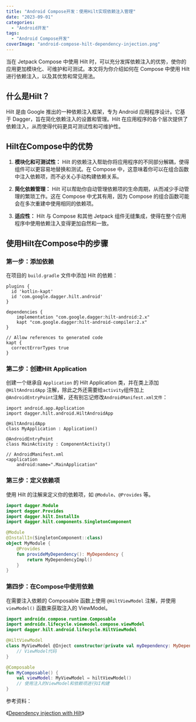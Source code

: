 ```yaml
---
title: "Android Compose开发：使用Hilt实现依赖注入管理"
date: "2023-09-01"
categories: 
  - "Android开发"
tags: 
  - "Android Compose开发"
coverImage: "android-compose-hilt-dependency-injection.png"
---
```


当在 Jetpack Compose 中使用 Hilt 时，可以充分发挥依赖注入的优势，使你的应用更加模块化、可维护和可测试。本文将为你介绍如何在 Compose 中使用 Hilt 进行依赖注入，以及其优势和常见用法。
## 什么是Hilt？

Hilt 是由 Google 推出的一种依赖注入框架，专为 Android 应用程序设计。它基于 Dagger，旨在简化依赖注入的设置和管理。Hilt 在应用程序的各个层次提供了依赖注入，从而使得代码更具可测试性和可维护性。
<!--more-->

## Hilt在Compose中的优势

1. **模块化和可测试性：** Hilt 的依赖注入帮助你将应用程序的不同部分解耦，使得组件可以更容易地替换和测试。在 Compose 中，这意味着你可以在组合函数中注入依赖项，而不必关心手动构建依赖关系。

3. **简化依赖管理：** Hilt 可以帮助你自动管理依赖项的生命周期，从而减少手动管理的繁琐工作。这在 Compose 中尤其有用，因为 Compose 的组合函数可能会在多次重建中使用相同的依赖项。

5. **适应性：** Hilt 与 Compose 和其他 Jetpack 组件无缝集成，使得在整个应用程序中使用依赖注入变得更加自然和一致。

## 使用Hilt在Compose中的步骤

### 第一步：添加依赖

在项目的 `build.gradle` 文件中添加 Hilt 的依赖：
```
plugins {
  id 'kotlin-kapt'
  id 'com.google.dagger.hilt.android'
}

dependencies {
    implementation "com.google.dagger:hilt-android:2.x"
    kapt "com.google.dagger:hilt-android-compiler:2.x"
}

// Allow references to generated code
kapt {
  correctErrorTypes true
}
```
### 第二步：创建Hilt Application

创建一个继承自 `Application` 的 Hilt Application 类，并在类上添加 `@HiltAndroidApp` 注解，除此之外还需要给`activity`组件加上`@AndroidEntryPoint`注解，还有别忘记修改`AndroidManifest.xml文件`：
```
import android.app.Application
import dagger.hilt.android.HiltAndroidApp

@HiltAndroidApp
class MyApplication : Application()

@AndroidEntryPoint
class MainActivity : ComponentActivity() 

// AndroidManifest.xml
<application
    android:name=".MainApplication"
```
### 第三步：定义依赖项

使用 Hilt 的注解来定义你的依赖项，如 `@Module`、`@Provides` 等。
```kotlin
import dagger.Module
import dagger.Provides
import dagger.hilt.InstallIn
import dagger.hilt.components.SingletonComponent

@Module
@InstallIn(SingletonComponent::class)
object MyModule {
    @Provides
    fun provideMyDependency(): MyDependency {
        return MyDependencyImpl()
    }
}
```
### 第四步：在Compose中使用依赖

在需要注入依赖的 Composable 函数上使用 `@HiltViewModel` 注解，并使用 `viewModel()` 函数来获取注入的 ViewModel。
```kotlin
import androidx.compose.runtime.Composable
import androidx.lifecycle.viewmodel.compose.viewModel
import dagger.hilt.android.lifecycle.HiltViewModel

@HiltViewModel
class MyViewModel @Inject constructor(private val myDependency: MyDependency) : ViewModel() {
    // ViewModel代码
}

@Composable
fun MyComposable() {
    val viewModel: MyViewModel = hiltViewModel()
    // 使用注入的ViewModel和依赖项进行UI构建
}
```
参考资料：

《[Dependency injection with Hilt](https://developer.android.com/training/dependency-injection/hilt-android)》
